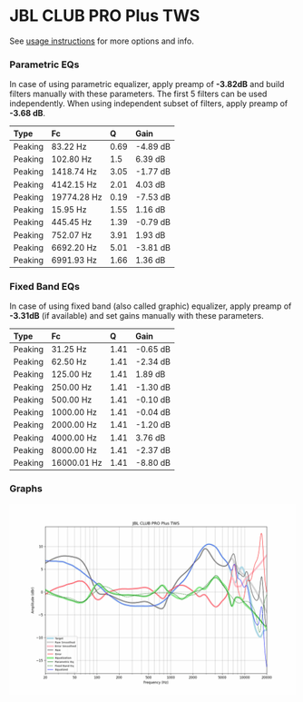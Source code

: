 # JBL CLUB PRO Plus TWS
See [usage instructions](https://github.com/jaakkopasanen/AutoEq#usage) for more options and info.

### Parametric EQs
In case of using parametric equalizer, apply preamp of **-3.82dB** and build filters manually
with these parameters. The first 5 filters can be used independently.
When using independent subset of filters, apply preamp of **-3.68 dB**.

| Type    | Fc          |    Q | Gain     |
|:--------|:------------|:-----|:---------|
| Peaking | 83.22 Hz    | 0.69 | -4.89 dB |
| Peaking | 102.80 Hz   | 1.5  | 6.39 dB  |
| Peaking | 1418.74 Hz  | 3.05 | -1.77 dB |
| Peaking | 4142.15 Hz  | 2.01 | 4.03 dB  |
| Peaking | 19774.28 Hz | 0.19 | -7.53 dB |
| Peaking | 15.95 Hz    | 1.55 | 1.16 dB  |
| Peaking | 445.45 Hz   | 1.39 | -0.79 dB |
| Peaking | 752.07 Hz   | 3.91 | 1.93 dB  |
| Peaking | 6692.20 Hz  | 5.01 | -3.81 dB |
| Peaking | 6991.93 Hz  | 1.66 | 1.36 dB  |

### Fixed Band EQs
In case of using fixed band (also called graphic) equalizer, apply preamp of **-3.31dB**
(if available) and set gains manually with these parameters.

| Type    | Fc          |    Q | Gain     |
|:--------|:------------|:-----|:---------|
| Peaking | 31.25 Hz    | 1.41 | -0.65 dB |
| Peaking | 62.50 Hz    | 1.41 | -2.34 dB |
| Peaking | 125.00 Hz   | 1.41 | 1.89 dB  |
| Peaking | 250.00 Hz   | 1.41 | -1.30 dB |
| Peaking | 500.00 Hz   | 1.41 | -0.10 dB |
| Peaking | 1000.00 Hz  | 1.41 | -0.04 dB |
| Peaking | 2000.00 Hz  | 1.41 | -1.20 dB |
| Peaking | 4000.00 Hz  | 1.41 | 3.76 dB  |
| Peaking | 8000.00 Hz  | 1.41 | -2.37 dB |
| Peaking | 16000.01 Hz | 1.41 | -8.80 dB |

### Graphs
![](./JBL%20CLUB%20PRO%20Plus%20TWS.png)